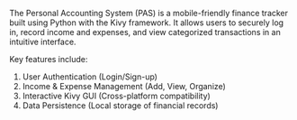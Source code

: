 The Personal Accounting System (PAS) is a mobile-friendly finance tracker built using Python with the Kivy framework. It allows users to securely log in, record income and expenses, and view categorized transactions in an intuitive interface. 

Key features include:
1. User Authentication (Login/Sign-up)
2. Income & Expense Management (Add, View, Organize)
3. Interactive Kivy GUI (Cross-platform compatibility)
4. Data Persistence (Local storage of financial records)
